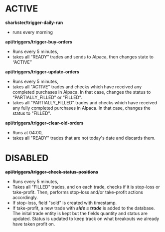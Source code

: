 # ACTIVE

**sharkster/trigger-daily-run**
- runs every morning

**api/triggers/trigger-buy-orders**
- Runs every 5 minutes,
- takes all “READY” trades and sends to Alpaca, then changes state to “ACTIVE”

**api/triggers/trigger-update-orders**
- Runs every 5 minutes,
- takes all "ACTIVE" trades and checks which have received any completed purchases in Alpaca. In that case, changes the status to “PARTIALLY_FILLED” or “FILLED”.
- takes all “PARTIALLY_FILLED” trades and checks which have received any fully completed purchases in Alpaca. In that case, changes the status to "FILLED".

**api/triggers/trigger-clear-old-orders**
- Runs at 04:00,
- takes all "READY" trades that are not today's date and discards them.

#  DISABLED
**~~api/triggers/trigger-check-status-positions~~**
- Runs every 5 minutes,
- Takes all "FILLED" trades, and on each trade, checks if it is stop-loss or take-profit. Then, performs stop-loss and/or take-profit actions accordingly. 
- If stop-loss, field "sold" is created with timestamp. 
- If take-profit, a new trade with _**side = trade**_ is added to the database. The inital trade entity is kept but the fields quantity and status are updated. Status is updated to keep track on what breakouts we already have taken profit on. 
